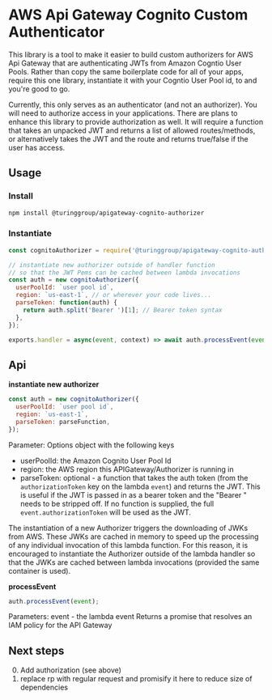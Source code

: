 # AWS Api Gateway Cognito Custom Authenticator

This library is a tool to make it easier to build custom authorizers for AWS Api Gateway that are authenticating JWTs from Amazon Cogntio User Pools. Rather than copy the same boilerplate code for all of your apps, require this one library, instantiate it with your Cogntio User Pool id, to and you're good to go.


Currently, this only serves as an authenticator (and not an authorizer). You will need to authorize access in your applications. There are plans to enhance this library to provide authorization as well. It will require a function that takes an unpacked JWT and returns a list of allowed routes/methods, or alternatively takes the JWT and the route and returns true/false if the user has access.


## Usage
### Install

```bash
npm install @turinggroup/apigateway-cognito-authorizer
```

### Instantiate

```javascript
const cognitoAuthorizer = require('@turinggroup/apigateway-cognito-authorizer');

// instantiate new authorizer outside of handler function
// so that the JWT Pems can be cached between lambda invocations
const auth = new cognitoAuthorizer({
  userPoolId: `user pool id`,
  region: `us-east-1`, // or wherever your code lives...
  parseToken: function(auth) {
    return auth.split('Bearer ')[1]; // Bearer token syntax
  },
});

exports.handler = async(event, context) => await auth.processEvent(event);
```

## Api
**instantiate new authorizer**

```javascript
const auth = new cognitoAuthorizer({
  userPoolId: `user pool id`,
  region: `us-east-1`,
  parseToken: parseFunction,
});
```
Parameter: Options object with the following keys
- userPoolId: the Amazon Cognito User Pool Id
- region: the AWS region this APIGateway/Authorizer is running in
- parseToken: optional - a function that takes the auth token (from the `authorizationToken` key on the lambda `event`) and returns the JWT. This is useful if the JWT is passed in as a bearer token and the "Bearer " needs to be stripped off. If no function is supplied, the full `event.authorizationToken` will be used as the JWT.

The instantiation of a new Authorizer triggers the downloading of JWKs from AWS. These JWKs are cached in memory to speed up the processing of any individual invocation of this lambda function. For this reason, it is encouraged to instantiate the Authorizer outside of the lambda handler so that the JWKs are cached between lambda invocations (provided the same container is used).

**processEvent**

```javascript
auth.processEvent(event);
```
Parameters: event - the lambda event
Returns a promise that resolves an IAM policy for the API Gateway


## Next steps
0. Add authorization (see above)
0. replace rp with regular request and promisify it here to reduce size of dependencies
